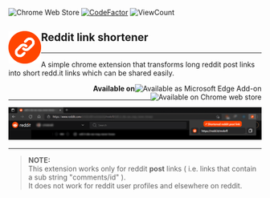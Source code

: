 ![Chrome Web Store](https://img.shields.io/chrome-web-store/v/enabdfbmpfocnjpedmmnhcblcapknhgi)
[![CodeFactor](https://www.codefactor.io/repository/github/sourhub226/reddit-link-shortener-chrome-extension/badge?s=31289ff6224e1e4b2993d70216cdee0223b79b60)](https://www.codefactor.io/repository/github/sourhub226/reddit-link-shortener-chrome-extension)
![ViewCount](https://views.whatilearened.today/views/github/sourhub226/reddit-link-shortener-chrome-extension.svg)

## <a href="https://github.com/sourhub226/reddit-link-shortener-chrome-extension/releases"><img align="left" src="src/ext-icons/ext-logo-128.png" width=65></a> Reddit link shortener 

---

A simple chrome extension that transforms long reddit post links into short redd.it links which can be shared easily.

<p align="right"><b>Available on </b>
  <a href="https://microsoftedge.microsoft.com/addons/detail/aijliklipcbmdapjccjgbbimknglopjf">
    <img align="right" src="https://upload.wikimedia.org/wikipedia/en/thumb/9/98/Microsoft_Edge_logo_%282019%29.svg/50px-Microsoft_Edge_logo_%282019%29.svg.png" alt="Available as Microsoft Edge Add-on">
  </a>
  <a href="https://chrome.google.com/webstore/detail/reddit-link-shortener/enabdfbmpfocnjpedmmnhcblcapknhgi">
    <img align="right" src="https://upload.wikimedia.org/wikipedia/commons/thumb/a/a5/Google_Chrome_icon_%28September_2014%29.svg/50px-Google_Chrome_icon_%28September_2014%29.svg.png" alt="Available on Chrome web store">
  </a>
</p>

---

![screenshot](screenshot.png)

---

> **NOTE:**  
> This extension works only for reddit **post** links ( i.e. links that contain a sub string "comments/id" ).<br>
> It does not work for reddit user profiles and elsewhere on reddit.
